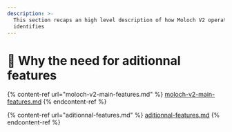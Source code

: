 ```yaml
---
description: >-
  This section recaps an high level description of how Moloch V2 operates,
  identifies
---
```


# 👾 Why the need for aditionnal features

{% content-ref url="moloch-v2-main-features.md" %}
[moloch-v2-main-features.md](moloch-v2-main-features.md)
{% endcontent-ref %}

{% content-ref url="aditionnal-features.md" %}
[aditionnal-features.md](aditionnal-features.md)
{% endcontent-ref %}
